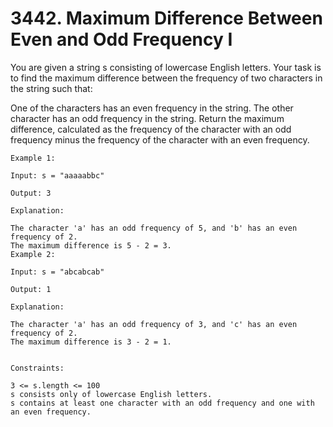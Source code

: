 # 3442. Maximum Difference Between Even and Odd Frequency I

You are given a string s consisting of lowercase English letters. Your task is to find the maximum difference between the frequency of two characters in the string such that:

One of the characters has an even frequency in the string.
The other character has an odd frequency in the string.
Return the maximum difference, calculated as the frequency of the character with an odd frequency minus the frequency of the character with an even frequency.


```
Example 1:

Input: s = "aaaaabbc"

Output: 3

Explanation:

The character 'a' has an odd frequency of 5, and 'b' has an even frequency of 2.
The maximum difference is 5 - 2 = 3.
Example 2:

Input: s = "abcabcab"

Output: 1

Explanation:

The character 'a' has an odd frequency of 3, and 'c' has an even frequency of 2.
The maximum difference is 3 - 2 = 1.


Constraints:

3 <= s.length <= 100
s consists only of lowercase English letters.
s contains at least one character with an odd frequency and one with an even frequency.
```